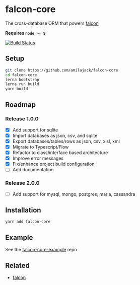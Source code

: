 falcon-core
===========
The cross-database ORM that powers [falcon](https://github.com/amilajack/falcon)

**Requires `node >= 9`**

[![Build Status](https://api.travis-ci.com/amilajack/falcon-core.svg?token=stGf151gAJ11ZUi8LyvG&branch=master)](https://travis-ci.com/amilajack/falcon-core)

## Setup
```bash
git clone https://github.com/amilajack/falcon-core
cd falcon-core
lerna bootstrap
lerna run build
yarn build
```

## Roadmap
### Release 1.0.0
  - [x] Add support for sqlite
  - [x] Import databases as json, csv, and sqlite
  - [x] Export databases/tables/rows as json, csv, xlsl, xml
  - [x] Migrate to Typescript/Flow
  - [x] Refactor to class/interface based architecture
  - [x] Improve error messages
  - [x] Fix/enhance project build configuration
  - [ ] Add documentation
### Release 2.0.0
  - [ ] Add support for mysql, mongo, postgres, maria, cassandra

## Installation
```bash
yarn add falcon-core
```

## Example
See the [falcon-core-example](https://github.com/amilajack/falcon-core-example/) repo

## Related
* [falcon](https://github.com/falcon-client/falcon)
